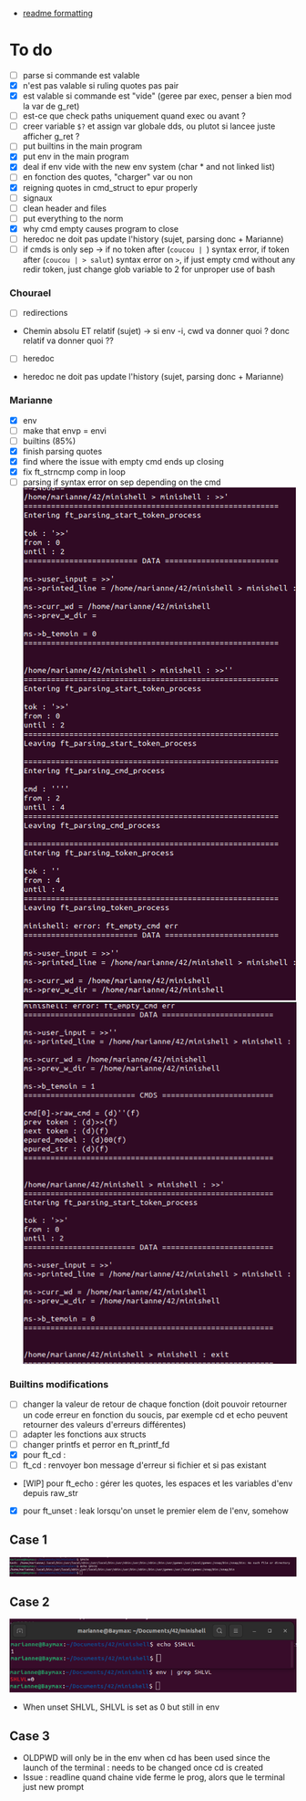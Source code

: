 * [readme formatting](https://docs.github.com/en/get-started/writing-on-github/getting-started-with-writing-and-formatting-on-github/basic-writing-and-formatting-syntax)

# To do

* [ ] parse si commande est valable
* [x] n'est pas valable si ruling quotes pas pair
* [x] est valable si commande est "vide" (geree par exec, penser a bien mod la var de g_ret)
* [ ] est-ce que check paths uniquement quand exec ou avant ?
* [ ] creer variable ```$?``` et assign var globale dds, ou plutot si lancee juste afficher g_ret ?
* [ ] put builtins in the main program
* [x] put env in the main program
* [x] deal if env vide with the new env system (char * and not linked list)
* [ ] en fonction des quotes, "charger" var ou non
* [x] reigning quotes in cmd_struct to epur properly
* [ ] signaux
* [ ] clean header and files
* [ ] put everything to the norm
* [x] why cmd empty causes program to close
* [ ] heredoc ne doit pas update l'history (sujet, parsing donc + Marianne)
* [ ] if cmds is only sep -> if no token after (```coucou | ```) syntax error, if token after (```coucou | > salut```) syntax error on ```>```, if just empty cmd without any redir token, just change glob variable to 2 for unproper use of bash

### Chourael
* [ ] redirections
* Chemin absolu ET relatif (sujet) -> si env -i, cwd va donner quoi ? donc relatif va donner quoi ??
* [ ] heredoc
* heredoc ne doit pas update l'history (sujet, parsing donc + Marianne)

### Marianne
* [x] env
* [ ] make that envp = envi
* [ ] builtins (85%)
* [x] finish parsing quotes
* [x] find where the issue with empty cmd ends up closing
* [x] fix ft_strncmp comp in loop
* [ ] parsing if syntax error on sep depending on the cmd
![note](img_readme/1.png)
![note](img_readme/2.png)

### Builtins modifications
* [ ] changer la valeur de retour de chaque fonction (doit pouvoir retourner un code erreur en fonction du soucis, par exemple cd et echo peuvent retourner des valeurs d'erreurs différentes)
* [ ] adapter les fonctions aux structs
* [ ] changer printfs et perror en ft_printf_fd
* [x] pour ft_cd :
* [ ] ft_cd : renvoyer bon message d'erreur si fichier et si pas existant
* [WIP] pour ft_echo : gérer les quotes, les espaces et les variables d'env depuis raw_str
* [x] pour ft_unset : leak lorsqu'on unset le premier elem de l'env, somehow

## Case 1

![note](img_readme/env_variable.png)

## Case 2

![note](img_readme/SHLVL.png)
* When unset SHLVL, SHLVL is set as 0 but still in env

## Case 3
* OLDPWD will only be in the env when cd has been used since the launch of the terminal : needs to be changed once cd is created
* Issue : readline quand chaine vide ferme le prog, alors que le terminal just new prompt